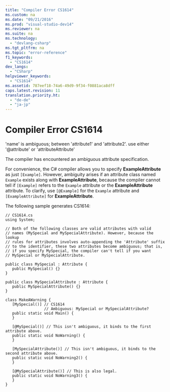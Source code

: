 ```yaml
---
title: "Compiler Error CS1614"
ms.custom: na
ms.date: "09/21/2016"
ms.prod: "visual-studio-dev14"
ms.reviewer: na
ms.suite: na
ms.technology: 
  - "devlang-csharp"
ms.tgt_pltfrm: na
ms.topic: "error-reference"
f1_keywords: 
  - "CS1614"
dev_langs: 
  - "CSharp"
helpviewer_keywords: 
  - "CS1614"
ms.assetid: 787eef18-74a6-49d9-9f34-f0881aca8dff
caps.latest.revision: 11
translation.priority.ht: 
  - "de-de"
  - "ja-jp"
---
```

# Compiler Error CS1614
'name' is ambiguous; between 'attribute1' and 'attribute2'. use either '@attribute' or 'attributeAttribute'  
  
 The compiler has encountered an ambiguous attribute specification.  
  
 For convenience, the C# compiler allows you to specify **ExampleAttribute** as just `[Example]`. However, ambiguity arises if an attribute class named `Example` exists along with **ExampleAttribute**, because the compiler cannot tell if `[Example]` refers to the `Example` attribute or the **ExampleAttribute** attribute. To clarify, use `[@Example]` for the `Example` attribute and `[ExampleAttribute]` for **ExampleAttribute**.  
  
 The following sample generates CS1614:  
  
```  
// CS1614.cs  
using System;  
  
// Both of the following classes are valid attributes with valid  
// names (MySpecial and MySpecialAttribute). However, because the lookup  
// rules for attributes involves auto-appending the 'Attribute' suffix  
// to the identifier, these two attributes become ambiguous; that is,  
// if you specify MySpecial, the compiler can't tell if you want  
// MySpecial or MySpecialAttribute.  
  
public class MySpecial : Attribute {  
   public MySpecial() {}  
}  
  
public class MySpecialAttribute : Attribute {  
   public MySpecialAttribute() {}  
}  
  
class MakeAWarning {  
   [MySpecial()] // CS1614  
                 // Ambiguous: MySpecial or MySpecialAttribute?  
   public static void Main() {  
   }  
  
   [@MySpecial()] // This isn't ambiguous, it binds to the first attribute above.  
   public static void NoWarning() {  
   }  
  
   [MySpecialAttribute()] // This isn't ambiguous, it binds to the second attribute above.  
   public static void NoWarning2() {  
   }  
  
   [@MySpecialAttribute()] // This is also legal.  
   public static void NoWarning3() {  
   }  
}  
```